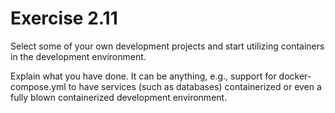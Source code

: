 # Exercise 2.11

Select some of your own development projects and start utilizing containers in the development environment.

Explain what you have done. It can be anything, e.g., support for docker-compose.yml to have services (such as databases) containerized or even a fully blown containerized development environment.

